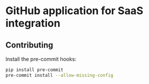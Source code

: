 # GitHub application for SaaS integration


## Contributing

Install the pre-commit hooks:

```bash
pip install pre-commit
pre-commit install --allow-missing-config
```
